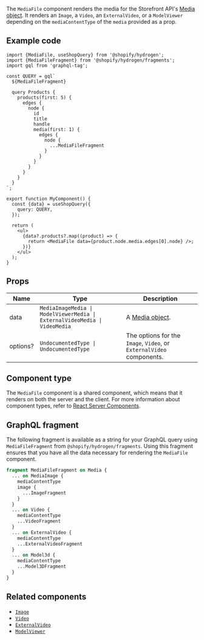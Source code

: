 <!-- This file is generated from source code in the Shopify/hydrogen repo. Edit the files in /packages/hydrogen/src/components/MediaFile and run 'yarn generate-docs' at the root of this repo. For more information, refer to https://github.com/Shopify/shopify-dev/blob/main/content/internal/operations/hydrogen-reference-docs.md. -->

The `MediaFile` component renders the media for the Storefront API's
[Media object](/api/storefront/reference/products/media). It renders an `Image`, a
`Video`, an `ExternalVideo`, or a `ModelViewer` depending on the `mediaContentType` of the
`media` provided as a prop.

## Example code

```tsx
import {MediaFile, useShopQuery} from '@shopify/hydrogen';
import {MediaFileFragment} from '@shopify/hydrogen/fragments';
import gql from 'graphql-tag';

const QUERY = gql`
  ${MediaFileFragment}

  query Products {
    products(first: 5) {
      edges {
        node {
          id
          title
          handle
          media(first: 1) {
            edges {
              node {
                ...MediaFileFragment
              }
            }
          }
        }
      }
    }
  }
`;

export function MyComponent() {
  const {data} = useShopQuery({
    query: QUERY,
  });

  return (
    <ul>
      {data?.products?.map((product) => {
        return <MediaFile data={product.node.media.edges[0].node} />;
      })}
    </ul>
  );
}
```

## Props

| Name     | Type                                                                                             | Description                                                          |
| -------- | ------------------------------------------------------------------------------------------------ | -------------------------------------------------------------------- |
| data     | <code>MediaImageMedia &#124; ModelViewerMedia &#124; ExternalVideoMedia &#124; VideoMedia</code> | A [Media object](/api/storefront/reference/products/media).          |
| options? | <code>UndocumentedType &#124; UndocumentedType</code>                                            | The options for the `Image`, `Video`, or `ExternalVideo` components. |

## Component type

The `MediaFile` component is a shared component, which means that it renders on both the server and the client. For more information about component types, refer to [React Server Components](/custom-storefronts/hydrogen/framework/react-server-components).

## GraphQL fragment

The following fragment is available as a string for your GraphQL query using `MediaFileFragment` from `@shopify/hydrogen/fragments`. Using this fragment ensures that you have all the data necessary for rendering the `MediaFile` component.

```graphql
fragment MediaFileFragment on Media {
  ... on MediaImage {
    mediaContentType
    image {
      ...ImageFragment
    }
  }
  ... on Video {
    mediaContentType
    ...VideoFragment
  }
  ... on ExternalVideo {
    mediaContentType
    ...ExternalVideoFragment
  }
  ... on Model3d {
    mediaContentType
    ...Model3DFragment
  }
}
```

## Related components

- [`Image`](/api/hydrogen/components/primitive/image)
- [`Video`](/api/hydrogen/components/primitive/video)
- [`ExternalVideo`](/api/hydrogen/components/primitive/externalvideo)
- [`ModelViewer`](/api/hydrogen/components/primitive/modelviewer)
